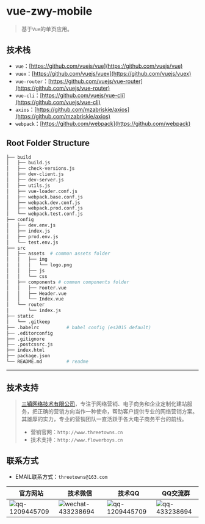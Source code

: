 # vue-zwy-mobile

> 基于`Vue`的单页应用。

##  技术栈
* `vue`：[https://github.com/vuejs/vue](https://github.com/vuejs/vue)
* `vuex`：[https://github.com/vuejs/vuex](https://github.com/vuejs/vuex)
* `vue-router`：[https://github.com/vuejs/vue-router](https://github.com/vuejs/vue-router)
* `vue-cli`：[https://github.com/vuejs/vue-cli](https://github.com/vuejs/vue-cli)
* `axios`：[https://github.com/mzabriskie/axios](https://github.com/mzabriskie/axios)
* `webpack`：[https://github.com/webpack](https://github.com/webpack)

## Root Folder Structure
```bash
├── build
│   ├── build.js
│   ├── check-versions.js
│   ├── dev-client.js
│   ├── dev-server.js
│   ├── utils.js
│   ├── vue-loader.conf.js
│   ├── webpack.base.conf.js
│   ├── webpack.dev.conf.js
│   ├── webpack.prod.conf.js
│   └── webpack.test.conf.js
├── config
│   ├── dev.env.js
│   ├── index.js
│   ├── prod.env.js
│   └── test.env.js
├── src
│   ├── assets  # common assets folder
│   │   ├── img
│   │   │   └── logo.png
│   │   ├── js
│   │   └── css
│   ├── components # common components folder
│   │   ├── Footer.vue
│   │   ├── Header.vue
│   │   └── Index.vue
│   └── router
│       └── index.js
├── static
│   └── .gitkeep
├── .babelrc          # babel config (es2015 default)
├── .editorconfig
├── .gitignore
├── .postcssrc.js
├── index.html
├── package.json
└── README.md         # readme
```

***

## 技术支持
>[三镇网络技术有限公司](http://www.threetowns.cn)，专注于网络营销、电子商务和企业定制化建站服务，把正确的营销方向当作一种使命，帮助客户提供专业的网络营销方案。其雄厚的实力，专业的营销团队一直活跃于各大电子商务平台的前线。
>* 营销官网：`http://www.threetowns.cn`
>* 技术支持：`http://www.flowerboys.cn`

## 联系方式

* EMAIL联系方式：`threetowns@163.com`

| 官方网站 | 技术微信 | 技术QQ | QQ交流群 |
|--------|--------|--------|--------|
|![qq-1209445709](https://github.com/threetowns/About/raw/master/qrCode/website_threetowns.cn.jpg)|![wechat-433238694](https://github.com/threetowns/About/raw/master/qrCode/wechat_yonger_lei.jpg)|   ![qq-1209445709](https://github.com/threetowns/About/raw/master/qrCode/qq_1209445709.jpg)     |    ![qq-433238694](https://github.com/threetowns/About/raw/master/qrCode/qqGroup_433238694.jpg)    |
